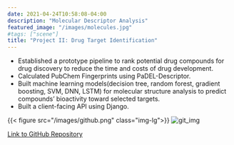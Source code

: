 ```yaml
---
date: 2021-04-24T10:58:08-04:00
description: "Molecular Descriptor Analysis"
featured_image: "/images/molecules.jpg"
#tags: ["scene"]
title: "Project II: Drug Target Identification"
---
```


* Established a prototype pipeline to rank potential drug compounds for drug discovery to reduce the time and costs of drug development.
* Calculated PubChem Fingerprints using PaDEL-Descriptor.
* Built machine learning models(decision tree, random forest, gradient boosting, SVM, DNN, LSTM) for molecular structure analysis to predict compounds’ bioactivity toward selected targets.
* Built a client-facing API using Django.

{{< figure src="/images/github.png" class="img-lg">}}
![git_img](/images/github.png)

[Link to GitHub Repository](https://github.com/A-Y-Yang/CSP-572-Drug-Target-Identification-master)
